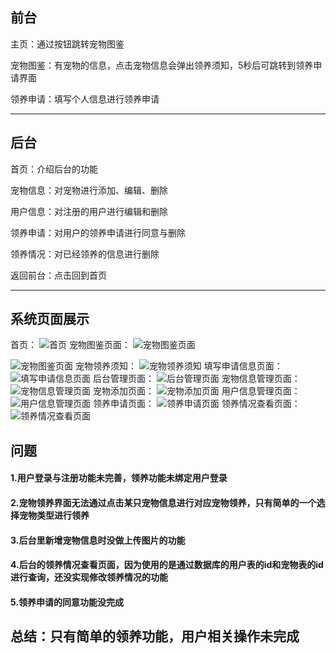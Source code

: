 ## 前台

主页：通过按钮跳转宠物图鉴

宠物图鉴：有宠物的信息，点击宠物信息会弹出领养须知，5秒后可跳转到领养申请界面

领养申请：填写个人信息进行领养申请

****

## 后台

首页：介绍后台的功能

宠物信息：对宠物进行添加、编辑、删除

用户信息：对注册的用户进行编辑和删除

领养申请：对用户的领养申请进行同意与删除

领养情况：对已经领养的信息进行删除

返回前台：点击回到首页

****

## 系统页面展示

首页：
![首页](https://img-blog.csdnimg.cn/direct/996e461d433e48519d85d0a354e09333.png)
宠物图鉴页面：
![宠物图鉴页面](https://img-blog.csdnimg.cn/direct/eab4fbd5205e4141b07bdbe1127f3554.png)

![宠物图鉴页面](https://img-blog.csdnimg.cn/direct/aef89af9403743299de79cae86dcf2da.png)
宠物领养须知：
![宠物领养须知](https://img-blog.csdnimg.cn/direct/e876df861bec4266a5872959cf4d4cd8.png)
填写申请信息页面：
![填写申请信息页面](https://img-blog.csdnimg.cn/direct/7b3f3004140d4fc4b0be2f1e69aa06f4.png)
后台管理页面：
![后台管理页面](https://img-blog.csdnimg.cn/direct/075c233c8dc64776ab8595d027578201.png)
宠物信息管理页面：
![宠物信息管理页面](https://img-blog.csdnimg.cn/direct/c36b2594263a4ba7a0710a62b58f0c38.png)
宠物添加页面：
![宠物添加页面](https://img-blog.csdnimg.cn/direct/782695511dc64baabb684fcfe1f08215.png)
用户信息管理页面：
![用户信息管理页面](https://img-blog.csdnimg.cn/direct/64fd93620df249058381043e882ce91a.png)
领养申请页面：
![领养申请页面](https://img-blog.csdnimg.cn/direct/1b262dff8c8b4b578b64ce1d5e1d07e4.png)
领养情况查看页面：
![领养情况查看页面](https://img-blog.csdnimg.cn/direct/449ba8bfd4104414b5a94afd9349f99c.png)



## 问题

#### 1.用户登录与注册功能未完善，领养功能未绑定用户登录

#### 2.宠物领养界面无法通过点击某只宠物信息进行对应宠物领养，只有简单的一个选择宠物类型进行领养

#### 3.后台里新增宠物信息时没做上传图片的功能

#### 4.后台的领养情况查看页面，因为使用的是通过数据库的用户表的id和宠物表的id进行查询，还没实现修改领养情况的功能

#### 5.领养申请的同意功能没完成

## 总结：只有简单的领养功能，用户相关操作未完成

